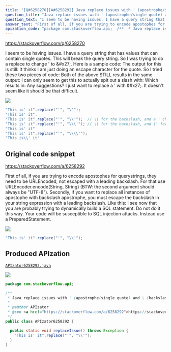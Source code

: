 ```yaml
---
title: "[Q#6258270][A#6258292] Java replace issues with ' (apostrophe/single quote) and \\ (backslash) together"
question_title: "Java replace issues with ' (apostrophe/single quote) and \\ (backslash) together"
question_text: "I seem to be having issues. I have a query string that has values that can contain single quotes. This will break the query string. So I was trying to do a replace to change ' to \\'. Here is a sample code: The output for this is still: It thinks I am just doing an escape character for the quote. So I tried these two pieces of code: Both of the above STILL results in the same output: I can only seem to get this to actually spit out a slash with: Which results in: Any suggestions? I just want to replace a ' with \\'. It doesn't seem like it should be that difficult."
answer_text: "First of all, if you are trying to encode apostophes for querystrings, they need to be URLEncoded, not escaped with a leading backslash. For that use URLEncoder.encode(String, String) (BTW: the second argument should always be \"UTF-8\"). Secondly, if you want to replace all instances of apostophe with backslash apostrophe, you must escape the backslash in your string expression with a leading backslash. Like this: I see now that you are probably trying to dynamically build a SQL statement. Do not do it this way. Your code will be susceptible to SQL injection attacks. Instead use a PreparedStatement."
apization_code: "package com.stackoverflow.api;  /**  * Java replace issues with ' (apostrophe/single quote) and \\ (backslash) together  *  * @author APIzator  * @see <a href=\"https://stackoverflow.com/a/6258292\">https://stackoverflow.com/a/6258292</a>  */ public class APIzator6258292 {    public static void replaceIssue() throws Exception {     \"This is' it\".replace(\"'\", \"\\\\'\");   } }"
---
```


https://stackoverflow.com/q/6258270

I seem to be having issues. I have a query string that has values that can contain single quotes. This will break the query string. So I was trying to do a replace to change &#x27; to \&#x27;.
Here is a sample code:
The output for this is still:
It thinks I am just doing an escape character for the quote.
So I tried these two pieces of code:
Both of the above STILL results in the same output:
I can only seem to get this to actually spit out a slash with:
Which results in:
Any suggestions? I just want to replace a &#x27; with \&#x27;.
It doesn&#x27;t seem like it should be that difficult.


<div class="code-logo"><img src="/stackoverflow.png" /></div>

```java
"This is' it".replace("'", "\'");
"This is' it".
"This is' it".replace("'", "\\'");  // \\ for the backslash, and a ' char
"This is' it".replace("'", "\\\'"); // \\ for the backslash, and \' for the ' char
"This is' it"
"This is' it".replace("'", "\\\\'");
"This is\\' it"
```


## Original code snippet

https://stackoverflow.com/a/6258292

First of all, if you are trying to encode apostophes for querystrings, they need to be URLEncoded, not escaped with a leading backslash. For that use URLEncoder.encode(String, String) (BTW: the second argument should always be &quot;UTF-8&quot;). Secondly, if you want to replace all instances of apostophe with backslash apostrophe, you must escape the backslash in your string expression with a leading backslash. Like this:
I see now that you are probably trying to dynamically build a SQL statement. Do not do it this way. Your code will be susceptible to SQL injection attacks. Instead use a PreparedStatement.

<div class="code-logo"><img src="/stackoverflow.png" /></div>

```java
"This is' it".replace("'", "\\'");
```

## Produced APIzation

[`APIzator6258292.java`](https://github.com/pasqualesalza/apization/raw/main/data/search/APIzator6258292.java)

<div class="code-logo"><img src="/apizator.png" /></div>

```java
package com.stackoverflow.api;

/**
 * Java replace issues with ' (apostrophe/single quote) and \ (backslash) together
 *
 * @author APIzator
 * @see <a href="https://stackoverflow.com/a/6258292">https://stackoverflow.com/a/6258292</a>
 */
public class APIzator6258292 {

  public static void replaceIssue() throws Exception {
    "This is' it".replace("'", "\\'");
  }
}

```